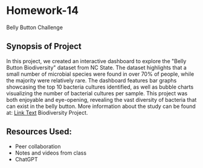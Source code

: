 # Homework-14
Belly Button Challenge

## Synopsis of Project
In this project, we created an interactive dashboard to explore the "Belly Button Biodiversity" dataset from NC State. The dataset highlights that a small number of microbial species were found in over 70% of people, while the majority were relatively rare. The dashboard features bar graphs showcasing the top 10 bacteria cultures identified, as well as bubble charts visualizing the number of bacterial cultures per sample. This project was both enjoyable and eye-opening, revealing the vast diversity of bacteria that can exist in the belly button. More information about the study can be found at: [Link Text](https://robdunnlab.com/projects/belly-button-biodiversity/)
 Biodiversity Project.

## Resources Used:
 - Peer collaboration
 - Notes and videos from class
 - ChatGPT
